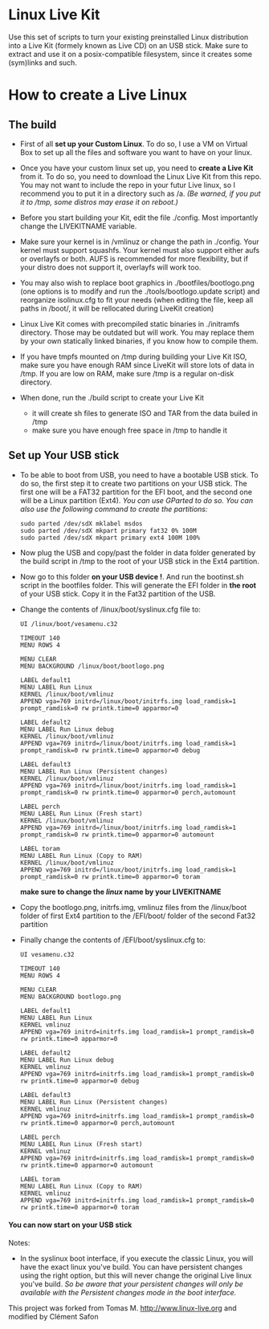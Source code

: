 # Linux Live Kit

Use this set of scripts to turn your existing preinstalled Linux
distribution into a Live Kit (formely known as Live CD) on an USB stick.
Make sure to extract and use it on a posix-compatible filesystem,
since it creates some (sym)links and such.

<h1>How to create a Live Linux</h1>

<h2>The build</h2>

- First of all **set up your Custom Linux**. To do so, I use a VM on Virtual Box to set up all the files and software you want to have on your linux.

- Once you have your custom linux set up, you need to **create a Live Kit** from it. To do so, you need to download the Linux Live Kit from this repo. You may not want to include the repo in your futur Live linux, so I recommend you to put it in a directory such as /a. _(Be warned, if you put it to /tmp, some distros may erase it on reboot.)_

- Before you start building your Kit, edit the file ./config. Most importantly change the LIVEKITNAME variable.

- Make sure your kernel is in /vmlinuz or change the path in ./config. Your kernel must support squashfs. Your kernel must also support either aufs or overlayfs or both. AUFS is recommended for more flexibility, but if your distro does not support it, overlayfs will work too.

- You may also wish to replace boot graphics in ./bootfiles/bootlogo.png (one options is to modify and run the ./tools/bootlogo.update script) and reorganize isolinux.cfg to fit your needs (when editing the file, keep all paths in /boot/, it will be rellocated during LiveKit creation)

- Linux Live Kit comes with precompiled static binaries in ./initramfs directory. Those may be outdated but will work. You may replace them by your own statically linked binaries, if you know how to compile them.

- If you have tmpfs mounted on /tmp during building your Live Kit ISO,
  make sure you have enough RAM since LiveKit will store lots of data in /tmp.
  If you are low on RAM, make sure /tmp is a regular on-disk directory.

- When done, run the ./build script to create your Live Kit
  - it will create sh files to generate ISO and TAR from the data builed in /tmp
  - make sure you have enough free space in /tmp to handle it

<h2>Set up Your USB stick</h2>

- To be able to boot from USB, you need to have a bootable USB stick. To do so, the first step it to create two partitions on your USB stick. The first one will be a FAT32 partition for the EFI boot, and the second one will be a Linux partition (Ext4). _You can use GParted to do so. You can also use the following command to create the partitions:_

      sudo parted /dev/sdX mklabel msdos
      sudo parted /dev/sdX mkpart primary fat32 0% 100M
      sudo parted /dev/sdX mkpart primary ext4 100M 100%

- Now plug the USB and copy/past the folder in data folder generated by the build script in /tmp to the root of your USB stick in the Ext4 partition.

- Now go to this folder **on your USB device !**. And run the bootinst.sh script in the bootfiles folder. This will generate the EFI folder in **the root** of your USB stick. Copy it in the Fat32 partition of the USB.

- Change the contents of /linux/boot/syslinux.cfg file to:

      UI /linux/boot/vesamenu.c32

      TIMEOUT 140
      MENU ROWS 4

      MENU CLEAR
      MENU BACKGROUND /linux/boot/bootlogo.png

      LABEL default1
      MENU LABEL Run Linux
      KERNEL /linux/boot/vmlinuz
      APPEND vga=769 initrd=/linux/boot/initrfs.img load_ramdisk=1 prompt_ramdisk=0 rw printk.time=0 apparmor=0

      LABEL default2
      MENU LABEL Run Linux debug
      KERNEL /linux/boot/vmlinuz
      APPEND vga=769 initrd=/linux/boot/initrfs.img load_ramdisk=1 prompt_ramdisk=0 rw printk.time=0 apparmor=0 debug

      LABEL default3
      MENU LABEL Run Linux (Persistent changes)
      KERNEL /linux/boot/vmlinuz
      APPEND vga=769 initrd=/linux/boot/initrfs.img load_ramdisk=1 prompt_ramdisk=0 rw printk.time=0 apparmor=0 perch,automount

      LABEL perch
      MENU LABEL Run Linux (Fresh start)
      KERNEL /linux/boot/vmlinuz
      APPEND vga=769 initrd=/linux/boot/initrfs.img load_ramdisk=1 prompt_ramdisk=0 rw printk.time=0 apparmor=0 automount

      LABEL toram
      MENU LABEL Run Linux (Copy to RAM)
      KERNEL /linux/boot/vmlinuz
      APPEND vga=769 initrd=/linux/boot/initrfs.img load_ramdisk=1 prompt_ramdisk=0 rw printk.time=0 apparmor=0 toram

  **make sure to change the _linux_ name by your LIVEKITNAME**

- Copy the bootlogo.png, initrfs.img, vmlinuz files from the /linux/boot folder of first Ext4 partition to the /EFI/boot/ folder of the second Fat32 partition

- Finally change the contents of /EFI/boot/syslinux.cfg to:

      UI vesamenu.c32

      TIMEOUT 140
      MENU ROWS 4

      MENU CLEAR
      MENU BACKGROUND bootlogo.png

      LABEL default1
      MENU LABEL Run Linux
      KERNEL vmlinuz
      APPEND vga=769 initrd=initrfs.img load_ramdisk=1 prompt_ramdisk=0 rw printk.time=0 apparmor=0

      LABEL default2
      MENU LABEL Run Linux debug
      KERNEL vmlinuz
      APPEND vga=769 initrd=initrfs.img load_ramdisk=1 prompt_ramdisk=0 rw printk.time=0 apparmor=0 debug

      LABEL default3
      MENU LABEL Run Linux (Persistent changes)
      KERNEL vmlinuz
      APPEND vga=769 initrd=initrfs.img load_ramdisk=1 prompt_ramdisk=0 rw printk.time=0 apparmor=0 perch,automount

      LABEL perch
      MENU LABEL Run Linux (Fresh start)
      KERNEL vmlinuz
      APPEND vga=769 initrd=initrfs.img load_ramdisk=1 prompt_ramdisk=0 rw printk.time=0 apparmor=0 automount

      LABEL toram
      MENU LABEL Run Linux (Copy to RAM)
      KERNEL vmlinuz
      APPEND vga=769 initrd=initrfs.img load_ramdisk=1 prompt_ramdisk=0 rw printk.time=0 apparmor=0 toram

<h4>You can now start on your USB stick</h4>

Notes:

- In the syslinux boot interface, if you execute the classic Linux, you will have the exact linux you've build. You can have persistent changes using the right option, but this will never change the original Live linux you've build. _So be aware that your persistent changes will only be available with the Persistent changes mode in the boot interface._

This project was forked from Tomas M. <http://www.linux-live.org> and modified by Clément Safon
